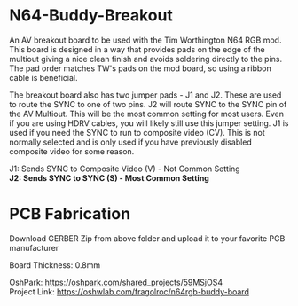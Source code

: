 # N64-Buddy-Breakout
An AV breakout board to be used with the Tim Worthington N64 RGB mod. This board is designed in a way that provides pads on the edge of the multiout giving a nice clean finish and avoids soldering directly to the pins. The pad order matches TW's pads on the mod board, so using a ribbon cable is beneficial.

The breakout board also has two jumper pads - J1 and J2. These are used to route the SYNC to one of two pins. J2 will route SYNC to the SYNC pin of the AV Multiout. This will be the most common setting for most users. Even if you are using HDRV cables, you will likely still use this jumper setting. J1 is used if you need the SYNC to run to composite video (CV). This is not normally selected and is only used if you have previously disabled composite video for some reason.

J1: Sends SYNC to Composite Video (V) - Not Common Setting<br>
<b>J2: Sends SYNC to SYNC (S) - Most Common Setting</b>

# PCB Fabrication
Download GERBER Zip from above folder and upload it to your favorite PCB manufacturer

Board Thickness: 0.8mm

OshPark: https://oshpark.com/shared_projects/59MSjOS4 <br>
Project Link: https://oshwlab.com/fragolroc/n64rgb-buddy-board
